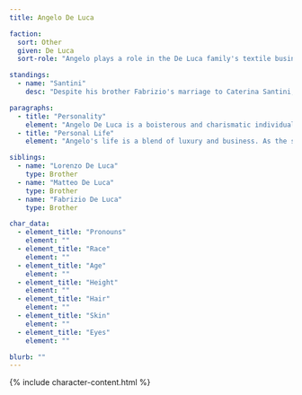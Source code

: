 ```yaml
---
title: Angelo De Luca

faction:
  sort: Other
  given: De Luca
  sort-role: "Angelo plays a role in the De Luca family's textile business, leveraging his connections to secure deals and expand their influence. He's often the face of the De Luca brand at events and gatherings, using his charm to build relationships with potential clients and partners. While he isn't as deeply involved in the operational side of the business as his brothers, his contributions in networking and public relations are invaluable. His recent focus has been on capitalizing on the growing demand for rare goods, which has brought newfound wealth to the family."

standings:
  - name: "Santini"
    desc: "Despite his brother Fabrizio's marriage to Caterina Santini, the Santinis are not particularly fond of the De Lucas. This strained relationship limits the De Luca family's influence in Sen's upper circles."

paragraphs:
  - title: "Personality"
    element: "Angelo De Luca is a boisterous and charismatic individual, often the loudest voice in any room he enters. While some might find his personality overwhelming or obnoxious, his natural charm and good looks tend to win over many. He has a knack for turning tense situations into light-hearted moments, often diffusing conflicts with humor or a well-placed compliment. However, his outspokenness can sometimes land him in trouble, as he's not one to shy away from sharing his opinions, even when they're unpopular."
  - title: "Personal Life"
    element: "Angelo's life is a blend of luxury and business. As the second eldest of the four De Luca brothers, he has always had a strong sense of responsibility toward the family business, though he enjoys the perks of wealth more than the day-to-day grind. He's a socialite at heart, frequently attending gatherings, parties, and social events in Sen, even though the De Luca family isn't fully embraced by the city's aristocratic elite. Despite his loud demeanor, Angelo is loyal to his family and cares deeply for his brothers."

siblings:
  - name: "Lorenzo De Luca"
    type: Brother
  - name: "Matteo De Luca"
    type: Brother
  - name: "Fabrizio De Luca"
    type: Brother

char_data:
  - element_title: "Pronouns"
    element: ""
  - element_title: "Race"
    element: ""
  - element_title: "Age"
    element: ""
  - element_title: "Height"
    element: ""
  - element_title: "Hair"
    element: ""
  - element_title: "Skin"
    element: ""
  - element_title: "Eyes"
    element: ""

blurb: ""
---
```


{% include character-content.html %}
